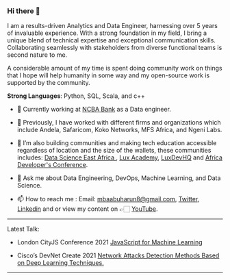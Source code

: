 ### Hi there 👋

I am a results-driven Analytics and Data Engineer, harnessing over 5 years of invaluable experience. With a strong foundation in my field, I bring a unique blend of technical expertise and exceptional communication skills. Collaborating seamlessly with stakeholders from diverse functional teams is second nature to me.

A considerable amount of my time is spent doing community work on things that I hope will help humanity in some way and my open-source work is supported by the community. 

**Strong Languages**: Python, SQL, Scala, and c++ 

- 🔭 Currently working at [NCBA Bank](https://ke.ncbagroup.com/) as a Data engineer.
  
- 🔭 Previously, I have worked with different firms and organizations which include  Andela, Safaricom, Koko Networks, MFS Africa, and Ngeni Labs. 
 
- 🔭 I’m also building communities and making tech education accessible regardless of location and the size of the wallets, these communities  includes:  [Data Science  East  Africa ](https://twitter.com/DSEAfrica), [Lux Academy](https://twitter.com/lux_academy), [LuxDevHQ](https://twitter.com/LuxDevHQ) and [Africa Developer's Conference](https://twitter.com/AfricaDevsConf).

- 💬 Ask me about Data Engineering, DevOps, Machine Learning, and Data Science.

- 📫 How to reach me : Email: mbaabuharun8@gmail.com, [Twitter](https://twitter.com/HarunMbaabu), [Linkedin](https://www.linkedin.com/in/harun-mbaabu-mwenda-8a89ab174/) and or view my content on 👉🏻 [YouTube](https://www.youtube.com/@luxtechacademy).

--------------

Latest Talk:
* London CityJS Conference 2021 [JavaScript for Machine Learning](https://cityjsconf.org/speaker/602044dd75e90e35cb2f21c1)

* Cisco’s DevNet Create 2021 [Network Attacks Detection Methods Based on Deep Learning Techniques.](https://youtu.be/WSdOVCIBj5A)

--------------
